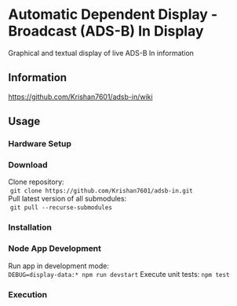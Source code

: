 # Automatic Dependent Display - Broadcast (ADS-B) In Display
Graphical and textual display of live ADS-B In information

## Information
https://github.com/Krishan7601/adsb-in/wiki

## Usage
### Hardware Setup
### Download
Clone repository:  
  `git clone https://github.com/Krishan7601/adsb-in.git`  
Pull latest version of all submodules:  
  `git pull --recurse-submodules`  
### Installation
### Node App Development
Run app in development mode:  
  `DEBUG=display-data:* npm run devstart`
Execute unit tests:
  `npm test`
### Execution
